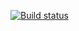 [![Build status](https://ci.appveyor.com/api/projects/status/oig0lwmp4v6bx56n?svg=true)](https://ci.appveyor.com/project/AnastasiaBorisovna/api-test)
